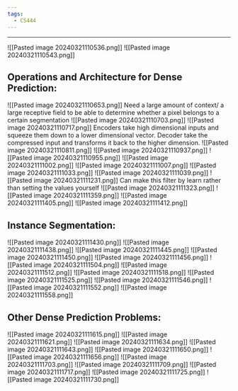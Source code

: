 ```yaml
---
tags:
  - CS444
---
```

---
![[Pasted image 20240321110536.png]]
![[Pasted image 20240321110543.png]]

## Operations and Architecture for Dense Prediction:
![[Pasted image 20240321110653.png]]
Need a large amount of context/ a large receptive field to be able to determine whether a pixel belongs to a certain segmentation
![[Pasted image 20240321110703.png]]
![[Pasted image 20240321110717.png]]
Encoders take high dimensional inputs and squeeze them down to a lower dimensional vector. Decoder take the compressed input and transforms it back to the higher dimension.
![[Pasted image 20240321110811.png]]
![[Pasted image 20240321110937.png]]
![[Pasted image 20240321110955.png]]
![[Pasted image 20240321111002.png]]
![[Pasted image 20240321111007.png]]
![[Pasted image 20240321111033.png]]
![[Pasted image 20240321111039.png]]
![[Pasted image 20240321111231.png]]
Can make this filter by learn rather than setting the values yourself 
![[Pasted image 20240321111323.png]]
![[Pasted image 20240321111359.png]]
![[Pasted image 20240321111405.png]]
![[Pasted image 20240321111412.png]]

## Instance Segmentation:
![[Pasted image 20240321111430.png]]
![[Pasted image 20240321111438.png]]
![[Pasted image 20240321111445.png]]
![[Pasted image 20240321111450.png]]
![[Pasted image 20240321111456.png]]
![[Pasted image 20240321111504.png]]
![[Pasted image 20240321111512.png]]
![[Pasted image 20240321111518.png]]
![[Pasted image 20240321111525.png]]
![[Pasted image 20240321111546.png]]
![[Pasted image 20240321111552.png]]
![[Pasted image 20240321111558.png]]

## Other Dense Prediction Problems:
![[Pasted image 20240321111615.png]]
![[Pasted image 20240321111621.png]]
![[Pasted image 20240321111634.png]]
![[Pasted image 20240321111643.png]]
![[Pasted image 20240321111650.png]]
![[Pasted image 20240321111656.png]]
![[Pasted image 20240321111703.png]]
![[Pasted image 20240321111709.png]]
![[Pasted image 20240321111717.png]]
![[Pasted image 20240321111725.png]]
![[Pasted image 20240321111730.png]]
